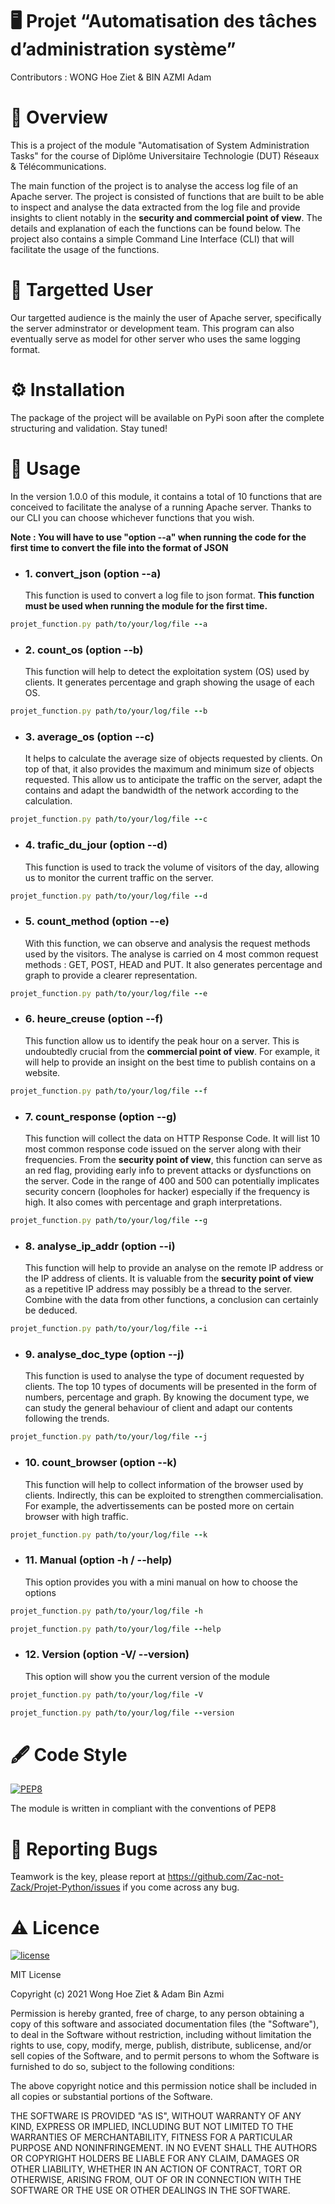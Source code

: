 # :desktop_computer: Projet “Automatisation des tâches d’administration système”
Contributors : WONG Hoe Ziet & BIN AZMI Adam

# :open_book: Overview
This is a project of the module "Automatisation of System Administration Tasks" for the course of Diplôme Universitaire Technologie (DUT) Réseaux & Télécommunications.

The main function of the project is to analyse the access log file of an Apache server. The project is consisted of functions that are built to be able to inspect and analyse the data extracted from the log file and provide insights to client notably in the **security and commercial point of view**. The details and explanation of each the functions can be found below. The project also contains a simple Command Line Interface (CLI) that will facilitate the usage of the functions.

# :adult: Targetted User
Our targetted audience is the mainly the user of Apache server, specifically the server adminstrator or development team. This program can also eventually serve as model for other server who uses the same logging format.

# :gear: Installation
The package of the project will be available on PyPi soon after the complete structuring and validation. Stay tuned!

# :pencil: Usage
In the version 1.0.0 of this module, it contains a total of 10 functions that are conceived to facilitate the analyse of a running Apache server. Thanks to our CLI you can choose whichever functions that you wish. 

**Note : You will have to use "option --a" when running the code for the first time to convert the file into the format of JSON**
  
  - ### 1. convert_json (option --a)
    This function is used to convert a log file to json format. **This function must be used when running the module for the first time.**
   ```ruby
   projet_function.py path/to/your/log/file --a
   ```
  
 - ### 2. count_os (option --b)
    This function will help to detect the exploitation system (OS) used by clients. It generates percentage and graph showing the usage of each OS.
  ```ruby
  projet_function.py path/to/your/log/file --b
  ```
  
  - ### 3. average_os (option --c)
     It helps to calculate the average size of objects requested by clients. On top of that, it also provides the maximum and minimum size of objects requested. This allow us  to anticipate the traffic on the server, adapt the contains and adapt the bandwidth of the network according to the calculation.
  ```ruby
  projet_function.py path/to/your/log/file --c
  ```
  
  - ### 4. trafic_du_jour (option --d)
    This function is used to track the volume of visitors of the day, allowing us to monitor the current traffic on the server.
  ```ruby
  projet_function.py path/to/your/log/file --d
  ```
  
  - ### 5. count_method (option --e)
     With this function, we can observe and analysis the request methods used by the visitors. The analyse is carried on 4 most common request methods : GET, POST, HEAD and PUT. It also generates percentage and graph to provide a clearer representation.
  ```ruby
  projet_function.py path/to/your/log/file --e
  ```
  
 -  ### 6. heure_creuse (option --f)
     This function allow us to identify the peak hour on a server. This is undoubtedly crucial from the **commercial point of view**. For example, it will help to provide an insight on the best time to publish contains on a website.
  ```ruby
  projet_function.py path/to/your/log/file --f
  ```
  
 -  ### 7. count_response (option --g)
      This function will collect the data on HTTP Response Code. It will list 10 most common response code issued on the server along with their frequencies. From the **security point of view**, this function can serve as an red flag, providing early info to prevent attacks or dysfunctions on the server. Code in the range of 400 and 500 can potentially implicates security concern (loopholes for hacker) especially if the frequency is high. It also comes with percentage and graph interpretations.
  ```ruby
  projet_function.py path/to/your/log/file --g
  ```
  
 -  ### 8. analyse_ip_addr (option --i)
      This function will help to provide an analyse on the remote IP address or the IP address of clients. It is valuable from the **security point of view** as a repetitive IP address may possibly be a thread to the server. Combine with the data from other functions, a conclusion can certainly be deduced. 
  ```ruby
  projet_function.py path/to/your/log/file --i
  ```
  
-   ### 9. analyse_doc_type (option --j)
      This function is used to analyse the type of document requested by clients. The top 10 types of documents will be presented in the form of numbers, percentage and graph. By knowing the document type, we can study the general behaviour of client and adapt our contents following the trends.
  ```ruby
  projet_function.py path/to/your/log/file --j
  ```
  
  - ### 10. count_browser (option --k)
      This function will help to collect information of the browser used by clients. Indirectly, this can be exploited to strengthen commercialisation. For example, the advertissements can be posted more on certain browser with high traffic.
  ```ruby
  projet_function.py path/to/your/log/file --k
  ```
  
-  ### 11. Manual (option -h / --help)
      This option provides you with a mini manual on how to choose the options
  ```ruby
  projet_function.py path/to/your/log/file -h
  ```
 
  ```ruby
  projet_function.py path/to/your/log/file --help
  ```
  
 - ### 12. Version (option -V/ --version)
     This option will show you the current version of the module
  ```ruby
  projet_function.py path/to/your/log/file -V
  ```
  
  ```ruby
  projet_function.py path/to/your/log/file --version
  ```
  
# :fountain_pen: Code Style

[![PEP8](https://img.shields.io/badge/code%20style-pep8-orange.svg)](https://www.python.org/dev/peps/pep-0008/)

The module is written in compliant with the conventions of PEP8


# :lady_beetle: Reporting Bugs

Teamwork is the key, please report at https://github.com/Zac-not-Zack/Projet-Python/issues if you come across any bug.


# :warning: Licence

[![license](https://img.shields.io/github/license/DAVFoundation/captain-n3m0.svg?style=flat-square)](https://github.com/DAVFoundation/captain-n3m0/blob/master/LICENSE)

MIT License

Copyright (c) 2021 Wong Hoe Ziet & Adam Bin Azmi

Permission is hereby granted, free of charge, to any person obtaining a copy
of this software and associated documentation files (the "Software"), to deal
in the Software without restriction, including without limitation the rights
to use, copy, modify, merge, publish, distribute, sublicense, and/or sell
copies of the Software, and to permit persons to whom the Software is
furnished to do so, subject to the following conditions:

The above copyright notice and this permission notice shall be included in all
copies or substantial portions of the Software.

THE SOFTWARE IS PROVIDED "AS IS", WITHOUT WARRANTY OF ANY KIND, EXPRESS OR
IMPLIED, INCLUDING BUT NOT LIMITED TO THE WARRANTIES OF MERCHANTABILITY,
FITNESS FOR A PARTICULAR PURPOSE AND NONINFRINGEMENT. IN NO EVENT SHALL THE
AUTHORS OR COPYRIGHT HOLDERS BE LIABLE FOR ANY CLAIM, DAMAGES OR OTHER
LIABILITY, WHETHER IN AN ACTION OF CONTRACT, TORT OR OTHERWISE, ARISING FROM,
OUT OF OR IN CONNECTION WITH THE SOFTWARE OR THE USE OR OTHER DEALINGS IN THE
SOFTWARE.
